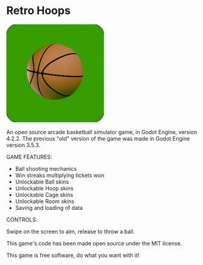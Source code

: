# Retro Hoops

![Retro Hoops Icon](https://github.com/spiro-angelakis/retro-hoops/blob/main/Retro_Hoops_Godot_v4-2-2/icon.png?raw=true)

An open source arcade basketball simulator game, in Godot Engine, version 4.2.2.
The previous "old" version of the game was made in Godot Engine version 3.5.3.

GAME FEATURES:

- Ball shooting mechanics
- Win streaks multiplying tickets won
- Unlockable Ball skins
- Unlockable Hoop skins
- Unlockable Cage skins
- Unlockable Room skins
- Saving and loading of data

CONTROLS:

Swipe on the screen to aim, release to throw a ball.


This game's code has been made open source under the MIT license.



This game is free software, do what you want with it!
